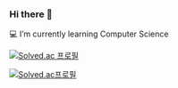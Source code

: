 ### Hi there 👋

<!--
**aerimforest/aerimforest** is a ✨ _special_ ✨ repository because its `README.md` (this file) appears on your GitHub profile.

Here are some ideas to get you started:

- 🔭 I’m currently working on ...
- 🌱 I’m currently learning ...
- 👯 I’m looking to collaborate on ...
- 🤔 I’m looking for help with ...
- 💬 Ask me about ...
- 📫 How to reach me: ...
- 😄 Pronouns: ...
- ⚡ Fun fact: ...
-->

💻 I’m currently learning Computer Science


[![Solved.ac
프로필](http://mazassumnida.wtf/api/generate_badge?boj=yerim5287)](https://solved.ac/yerim5287)


[![Solved.ac프로필](http://mazassumnida.wtf/api/v2/generate_badge?boj=yerim5287)](https://solved.ac/yerim5287)
